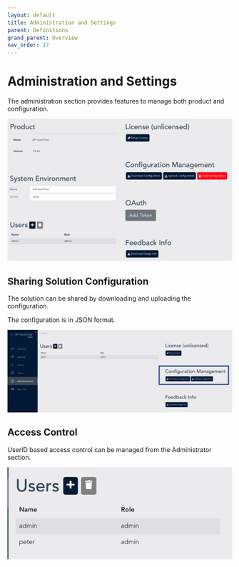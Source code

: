 ```yaml
---
layout: default
title: Administration and Settings
parent: Definitions
grand_parent: Overview
nav_order: 17
---
```


# Administration and Settings
The administration section provides features to manage both product and configuration.

![API AutoFlow Administration Access Control](/assets/images/admin.png)

## Sharing Solution Configuration

The solution can be shared by downloading and uploading the configuration.

The configuration is in JSON format.

![API AutoFlow Administration Access Share](/assets/images/admin-share.png)

## Access Control
UserID based access control can be managed from the Administrator section.


![API AutoFlow Administration Access Control](/assets/images/admin-access-control.png)
